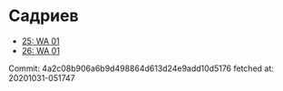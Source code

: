 # Садриев
- [25: WA 01](25.md)
- [26: WA 01](26.md)

Commit: 4a2c08b906a6b9d498864d613d24e9add10d5176
 fetched at: 20201031-051747
